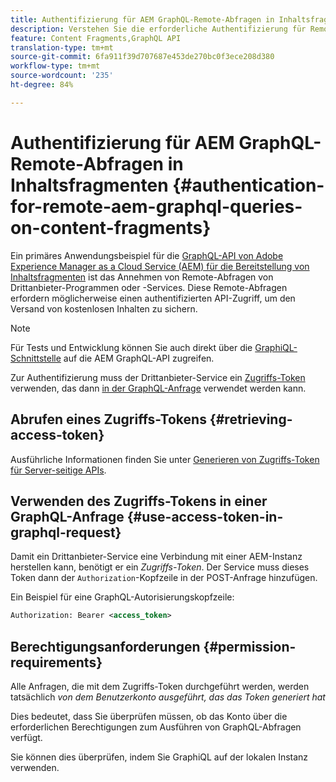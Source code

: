 ```yaml
---
title: Authentifizierung für AEM GraphQL-Remote-Abfragen in Inhaltsfragmenten
description: Verstehen Sie die erforderliche Authentifizierung für Remote AEM GraphQL-Abfragen, um Ihren kopflosen Content Versand zu sichern.
feature: Content Fragments,GraphQL API
translation-type: tm+mt
source-git-commit: 6fa911f39d707687e453de270bc0f3ece208d380
workflow-type: tm+mt
source-wordcount: '235'
ht-degree: 84%

---
```



# Authentifizierung für AEM GraphQL-Remote-Abfragen in Inhaltsfragmenten {#authentication-for-remote-aem-graphql-queries-on-content-fragments}

Ein primäres Anwendungsbeispiel für die [GraphQL-API von Adobe Experience Manager as a Cloud Service (AEM) für die Bereitstellung von Inhaltsfragmenten](/help/assets/content-fragments/graphql-api-content-fragments.md) ist das Annehmen von Remote-Abfragen von Drittanbieter-Programmen oder -Services. Diese Remote-Abfragen erfordern möglicherweise einen authentifizierten API-Zugriff, um den Versand von kostenlosen Inhalten zu sichern.

>[!NOTE]
>
>Für Tests und Entwicklung können Sie auch direkt über die [GraphiQL-Schnittstelle](/help/assets/content-fragments/graphql-api-content-fragments.md#graphiql-interface) auf die AEM GraphQL-API zugreifen.

Zur Authentifizierung muss der Drittanbieter-Service ein [Zugriffs-Token](#access-token) verwenden, das dann [in der GraphQL-Anfrage](#use-access-token-in-graphql-request) verwendet werden kann.

## Abrufen eines Zugriffs-Tokens {#retrieving-access-token}

Ausführliche Informationen finden Sie unter [Generieren von Zugriffs-Token für Server-seitige APIs](/help/implementing/developing/introduction/generating-access-tokens-for-server-side-apis.md).

## Verwenden des Zugriffs-Tokens in einer GraphQL-Anfrage {#use-access-token-in-graphql-request}

Damit ein Drittanbieter-Service eine Verbindung mit einer AEM-Instanz herstellen kann, benötigt er ein *Zugriffs-Token*. Der Service muss dieses Token dann der `Authorization`-Kopfzeile in der POST-Anfrage hinzufügen.

Ein Beispiel für eine GraphQL-Autorisierungskopfzeile:

```xml
Authorization: Bearer <access_token>
```

## Berechtigungsanforderungen {#permission-requirements}

Alle Anfragen, die mit dem Zugriffs-Token durchgeführt werden, werden tatsächlich *von dem Benutzerkonto ausgeführt, das das Token generiert hat*

Dies bedeutet, dass Sie überprüfen müssen, ob das Konto über die erforderlichen Berechtigungen zum Ausführen von GraphQL-Abfragen verfügt.

Sie können dies überprüfen, indem Sie GraphiQL auf der lokalen Instanz verwenden.
